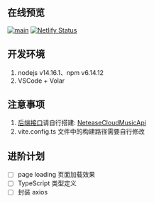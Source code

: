 ## 在线预览
[![main](https://github.com/Music-XT/MusicApp/actions/workflows/gh-pages.yml/badge.svg?branch=main)](https://music-xt.github.io/MusicApp)
[![Netlify Status](https://api.netlify.com/api/v1/badges/86d022ba-0a44-42d1-9b96-9afa5dd730db/deploy-status)](https://dev-music-xt.netlify.app)


## 开发环境
1. nodejs v14.16.1、npm v6.14.12
2. VSCode + Volar


## 注意事项
1. [后端接口](./.env#L1)请自行搭建: [NeteaseCloudMusicApi](https://github.com/Binaryify/NeteaseCloudMusicApi)
2. vite.config.ts 文件中的构建路径需要自行修改


## 进阶计划
- [ ] page loading 页面加载效果
- [ ] TypeScript 类型定义
- [ ] 封装 axios